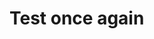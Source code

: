 #   Test once again
<MarutiSuzuki>
  <Sedan> </Sedan>
  <Hatchback></Hatchback>
  <Suv> </Suv>
</MarutiSuzuki>

